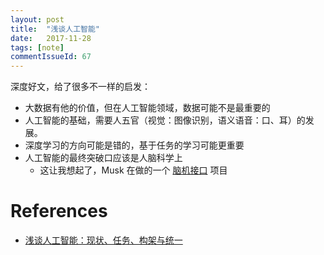 ```yaml
---
layout: post
title:  "浅谈人工智能"
date:   2017-11-28
tags: [note]
commentIssueId: 67
---
```


深度好文，给了很多不一样的启发：
* 大数据有他的价值，但在人工智能领域，数据可能不是最重要的
* 人工智能的基础，需要人五官（视觉：图像识别，语义语音：口、耳）的发展。
* 深度学习的方向可能是错的，基于任务的学习可能更重要
* 人工智能的最终突破口应该是人脑科学上
  * 这让我想起了，Musk 在做的一个 [脑机接口](https://www.zhihu.com/question/57717238/answer/154017117) 项目

# References
* [浅谈人工智能：现状、任务、构架与统一](https://mp.weixin.qq.com/s/-wSYLu-XvOrsST8_KEUa-Q)
